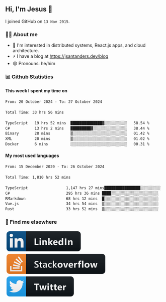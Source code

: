 ## Hi, I'm Jesus 👋

I joined GitHub on `13 Nov 2015`.

<!-- Talking about you -->

### 👨‍💻 About me

- 👦 I'm interested in distributed systems, React.js apps, and cloud architecture.
- ⚡️ I have a blog at <https://jsantanders.dev/blog>
- 😄 Pronouns: he/him

### 📊 Github Statistics

#### This week I spent my time on

<!--START_SECTION:weekly-->

```txt
From: 20 October 2024 - To: 27 October 2024

Total Time: 33 hrs 56 mins

TypeScript   19 hrs 52 mins  ██████████████▓░░░░░░░░░░   58.54 %
C#           13 hrs 2 mins   █████████▓░░░░░░░░░░░░░░░   38.44 %
Binary       28 mins         ▒░░░░░░░░░░░░░░░░░░░░░░░░   01.42 %
XML          20 mins         ▒░░░░░░░░░░░░░░░░░░░░░░░░   01.02 %
Docker       6 mins          ░░░░░░░░░░░░░░░░░░░░░░░░░   00.31 %
```

<!--END_SECTION:weekly-->

#### My most used languages

<!--START_SECTION:alltime-->

```txt
From: 15 December 2020 - To: 26 October 2024

Total Time: 1,810 hrs 52 mins

TypeScript                 1,147 hrs 27 mins████████████████░░░░░░░░░   63.36 %
C#                         295 hrs 36 mins ████░░░░░░░░░░░░░░░░░░░░░   16.32 %
RMarkdown                  68 hrs 12 mins  █░░░░░░░░░░░░░░░░░░░░░░░░   03.77 %
Vue.js                     34 hrs 54 mins  ▒░░░░░░░░░░░░░░░░░░░░░░░░   01.93 %
Rust                       33 hrs 52 mins  ▒░░░░░░░░░░░░░░░░░░░░░░░░   01.87 %
```

<!--END_SECTION:alltime-->

### 📢 Find me elsewhere

<p>
  <a target="_blank" href="https://linkedin.com/in/jsantanders">
    <img src="https://github.com/jsantanders/jsantanders/blob/master/img/linkedin.svg" alt="LinkedIn" style="vertical-align:top; margin:4px">
  </a>
  
  <a target="_blank" href="https://stackoverflow.com/users/7318331/jesus-santander">
    <img src="https://github.com/jsantanders/jsantanders/blob/master/img/stackoverflow.svg" alt="StackOverflow" style="vertical-align:top; margin:4px">
  </a>
  
  <a target="_blank" href="http://twitter.com/jsantanders">
    <img src="https://github.com/jsantanders/jsantanders/blob/master/img/twitter.svg" alt="Twitter" style="vertical-align:top; margin:4px">
  </a>
</p>
